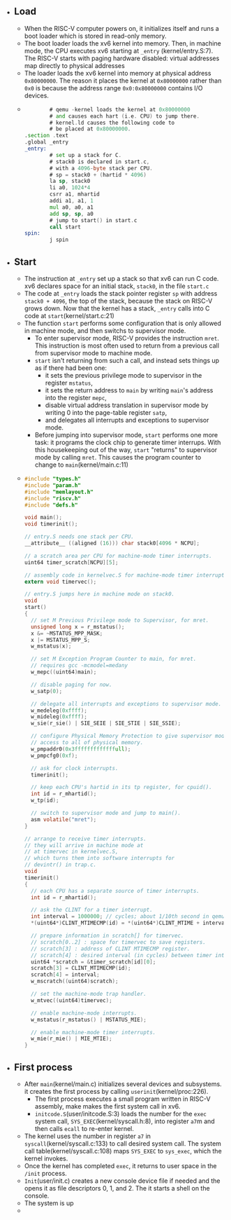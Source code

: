 - ## Load
	- When the RISC-V computer powers on, it initializes itself and runs a boot loader which is stored in read-only memory.
	- The boot loader loads the xv6 kernel into memory. Then, in machine mode, the CPU executes xv6 starting at `_entry` (kernel/entry.S:7). The RISC-V starts with paging hardware disabled: virtual addresses map directly to physical addresses
	- The loader loads the xv6 kernel into memory at physical address `0x80000000`. The reason it places the kernel at `0x80000000` rather than `0x0` is because the address range `0x0:0x80000000` contains I/O devices.
	- ```asm
	          # qemu -kernel loads the kernel at 0x80000000
	          # and causes each hart (i.e. CPU) to jump there.
	          # kernel.ld causes the following code to
	          # be placed at 0x80000000.
	  .section .text
	  .global _entry
	  _entry:
	          # set up a stack for C.
	          # stack0 is declared in start.c,
	          # with a 4096-byte stack per CPU.
	          # sp = stack0 + (hartid * 4096)
	          la sp, stack0
	          li a0, 1024*4
	          csrr a1, mhartid
	          addi a1, a1, 1
	          mul a0, a0, a1
	          add sp, sp, a0
	          # jump to start() in start.c
	          call start
	  spin:
	          j spin
	  ```
- ## Start
	- The instruction at `_entry` set up a stack so that xv6 can run C code. xv6 declares space for an initial stack, `stack0`, in the file `start.c`
	- The code at `_entry` loads the stack pointer register `sp` with address `stack0 + 4096`, the top of the stack, because the stack on RISC-V grows down. Now that the kernel has a stack, `_entry` calls into C code at `start`(kernel/start.c:21)
	- The function `start` performs some configuration that is only allowed in machine mode, and then switchs to supervisor mode.
		- To enter supervisor mode, RISC-V provides the instruction `mret`. This instruction is most often used to return from a previous call from supervisor mode to machine mode.
		- `start` isn't returning from such a call, and instead sets things up as if there had been one:
			- it sets the previous privilege mode to supervisor in the register `mstatus`,
			- it sets the return address to `main` by writing `main`'s address into the register `mepc`,
			- disable virtual address translation in supervisor mode by writing 0 into the page-table register `satp`,
			- and delegates all interrupts and exceptions to supervisor mode.
		- Before jumping into supervisor mode, `start` performs one more task: it programs the clock chip to generate timer interrups. With this housekeeping out of the way, `start` "returns" to supervisor mode by calling `mret`. This causes the program counter to change to `main`(kernel/main.c:11)
	- ```C
	  #include "types.h"
	  #include "param.h"
	  #include "memlayout.h"
	  #include "riscv.h"
	  #include "defs.h"
	  
	  void main();
	  void timerinit();
	  
	  // entry.S needs one stack per CPU.
	  __attribute__ ((aligned (16))) char stack0[4096 * NCPU];
	  
	  // a scratch area per CPU for machine-mode timer interrupts.
	  uint64 timer_scratch[NCPU][5];
	  
	  // assembly code in kernelvec.S for machine-mode timer interrupt.
	  extern void timervec();
	  
	  // entry.S jumps here in machine mode on stack0.
	  void
	  start()
	  {
	    // set M Previous Privilege mode to Supervisor, for mret.
	    unsigned long x = r_mstatus();
	    x &= ~MSTATUS_MPP_MASK;
	    x |= MSTATUS_MPP_S;
	    w_mstatus(x);
	  
	    // set M Exception Program Counter to main, for mret.
	    // requires gcc -mcmodel=medany
	    w_mepc((uint64)main);
	  
	    // disable paging for now.
	    w_satp(0);
	  
	    // delegate all interrupts and exceptions to supervisor mode.
	    w_medeleg(0xffff);
	    w_mideleg(0xffff);
	    w_sie(r_sie() | SIE_SEIE | SIE_STIE | SIE_SSIE);
	  
	    // configure Physical Memory Protection to give supervisor mode
	    // access to all of physical memory.
	    w_pmpaddr0(0x3fffffffffffffull);
	    w_pmpcfg0(0xf);
	  
	    // ask for clock interrupts.
	    timerinit();
	  
	    // keep each CPU's hartid in its tp register, for cpuid().
	    int id = r_mhartid();
	    w_tp(id);
	  
	    // switch to supervisor mode and jump to main().
	    asm volatile("mret");
	  }
	  
	  // arrange to receive timer interrupts.
	  // they will arrive in machine mode at
	  // at timervec in kernelvec.S,
	  // which turns them into software interrupts for
	  // devintr() in trap.c.
	  void
	  timerinit()
	  {
	    // each CPU has a separate source of timer interrupts.
	    int id = r_mhartid();
	  
	    // ask the CLINT for a timer interrupt.
	    int interval = 1000000; // cycles; about 1/10th second in qemu.
	    *(uint64*)CLINT_MTIMECMP(id) = *(uint64*)CLINT_MTIME + interval;
	  
	    // prepare information in scratch[] for timervec.
	    // scratch[0..2] : space for timervec to save registers.
	    // scratch[3] : address of CLINT MTIMECMP register.
	    // scratch[4] : desired interval (in cycles) between timer interrupts.
	    uint64 *scratch = &timer_scratch[id][0];
	    scratch[3] = CLINT_MTIMECMP(id);
	    scratch[4] = interval;
	    w_mscratch((uint64)scratch);
	  
	    // set the machine-mode trap handler.
	    w_mtvec((uint64)timervec);
	  
	    // enable machine-mode interrupts.
	    w_mstatus(r_mstatus() | MSTATUS_MIE);
	  
	    // enable machine-mode timer interrupts.
	    w_mie(r_mie() | MIE_MTIE);
	  }
	  ```
- ## First process
	- After `main`(kernel/main.c) initializes several devices and subsystems. it creates the first process by calling `userinit`(kernel/proc:226).
		- The first process executes a small program written in RISC-V assembly, make makes the first system call in xv6.
		- `initcode.S`(user/initcode.S:3) loads the number for the `exec` system call, `SYS_EXEC`(kernel/syscall.h:8), into register `a7`m and then calls `ecall` to re-enter kernel.
	- The kernel uses the number in register `a7` in `syscall`(kernel/syscall.c:133) to call desired system call. The system call table(kernel/syscall.c:108) maps `SYS_EXEC` to `sys_exec`, which the kernel invokes.
	- Once the kernel has completed `exec`, it returns to user space in the `/init` process.
	- `Init`(user/init.c) creates a new console device file if needed and the opens it as file descriptors 0, 1, and 2. The it starts a shell on the console.
	- The system is up
	-